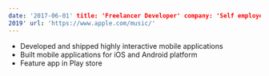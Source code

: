 ```yaml
---
date: '2017-06-01' title: 'Freelancer Developer' company: 'Self employed' location: 'World' range: 'June 2017 - May
2019' url: 'https://www.apple.com/music/'
---
```


- Developed and shipped highly interactive mobile applications
- Built mobile applications for iOS and Android platform
- Feature app in Play store
